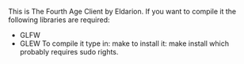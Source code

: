 This is The Fourth Age Client by Eldarion.
If you want to compile it the following libraries are required:
- GLFW
- GLEW
To compile it type in:
make
to install it:
make install
which probably requires sudo rights.
